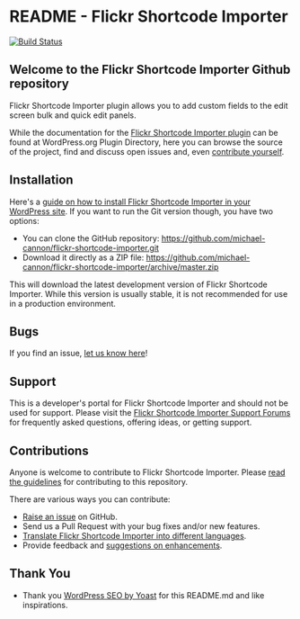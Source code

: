 # README - Flickr Shortcode Importer

[![Build Status](https://travis-ci.org/michael-cannon/flickr-shortcode-importer.png?branch=master)](https://travis-ci.org/michael-cannon/flickr-shortcode-importer)

## Welcome to the Flickr Shortcode Importer Github repository

Flickr Shortcode Importer plugin allows you to add custom fields to the edit screen bulk and quick edit panels.

While the documentation for the [Flickr Shortcode Importer plugin](http://wordpress.org/plugins/flickr-shortcode-importer/) can be found at WordPress.org Plugin Directory, here you can browse the source of the project, find and discuss open issues and, even [contribute yourself](https://github.com/michael-cannon/flickr-shortcode-importer/blob/master/CONTRIBUTING.md).

## Installation

Here's a [guide on how to install Flickr Shortcode Importer in your WordPress site](http://wordpress.org/plugins/flickr-shortcode-importer/installation/). If you want to run the Git version though, you have two options:

* You can clone the GitHub repository: https://github.com/michael-cannon/flickr-shortcode-importer.git
* Download it directly as a ZIP file: https://github.com/michael-cannon/flickr-shortcode-importer/archive/master.zip

This will download the latest development version of Flickr Shortcode Importer. While this version is usually stable, it is not recommended for use in a production environment.

## Bugs

If you find an issue, [let us know here](https://github.com/michael-cannon/flickr-shortcode-importer/issues/new)!

## Support

This is a developer's portal for Flickr Shortcode Importer and should not be used for support. Please visit the [Flickr Shortcode Importer Support Forums](http://wordpress.org/support/plugin/flickr-shortcode-importer) for frequently asked questions, offering ideas, or getting support.

## Contributions

Anyone is welcome to contribute to Flickr Shortcode Importer. Please [read the guidelines](https://github.com/michael-cannon/flickr-shortcode-importer/blob/master/CONTRIBUTING.md) for contributing to this repository.

There are various ways you can contribute:

* [Raise an issue](https://github.com/michael-cannon/flickr-shortcode-importer/issues) on GitHub.
* Send us a Pull Request with your bug fixes and/or new features.
* [Translate Flickr Shortcode Importer into different languages](https://nodedesk.zendesk.com/hc/en-us/articles/202294892-How-do-I-change-Testimonials-Widget-text-labels-).
* Provide feedback and [suggestions on enhancements](https://github.com/michael-cannon/flickr-shortcode-importer/issues?direction=desc&labels=Enhancement&page=1&sort=created&state=open).

## Thank You
* Thank you [WordPress SEO by Yoast](https://github.com/jdevalk/wordpress-seo/blob/master/README.md) for this README.md and like inspirations.
